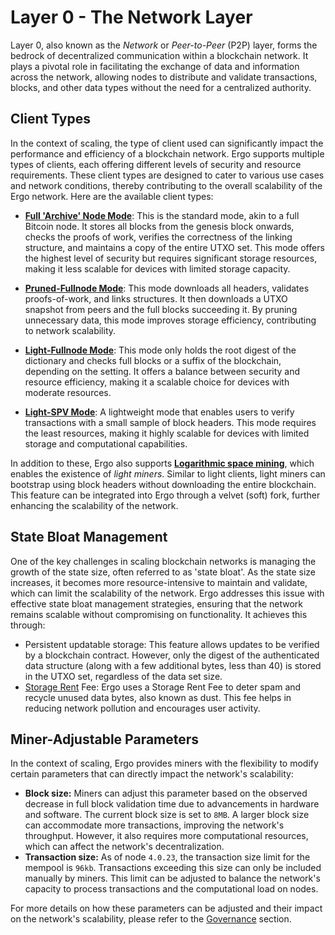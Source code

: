 # Layer 0 - The Network Layer

Layer 0, also known as the *Network* or *Peer-to-Peer* (P2P) layer, forms the bedrock of decentralized communication within a blockchain network. It plays a pivotal role in facilitating the exchange of data and information across the network, allowing nodes to distribute and validate transactions, blocks, and other data types without the need for a centralized authority.

## Client Types 

In the context of scaling, the type of client used can significantly impact the performance and efficiency of a blockchain network. Ergo supports multiple types of clients, each offering different levels of security and resource requirements. These client types are designed to cater to various use cases and network conditions, thereby contributing to the overall scalability of the Ergo network. Here are the available client types:

- [**Full 'Archive' Node Mode**](full-node.md): This is the standard mode, akin to a full Bitcoin node. It stores all blocks from the genesis block onwards, checks the proofs of work, verifies the correctness of the linking structure, and maintains a copy of the entire UTXO set. This mode offers the highest level of security but requires significant storage resources, making it less scalable for devices with limited storage capacity.

- [**Pruned-Fullnode Mode**](pruned-full-node.md): This mode downloads all headers, validates proofs-of-work, and links structures. It then downloads a UTXO snapshot from peers and the full blocks succeeding it. By pruning unnecessary data, this mode improves storage efficiency, contributing to network scalability.

- [**Light-Fullnode Mode**](light-full-node.md): This mode only holds the root digest of the dictionary and checks full blocks or a suffix of the blockchain, depending on the setting. It offers a balance between security and resource efficiency, making it a scalable choice for devices with moderate resources.

- [**Light-SPV Mode**](light-spv-node.md): A lightweight mode that enables users to verify transactions with a small sample of block headers. This mode requires the least resources, making it highly scalable for devices with limited storage and computational capabilities.

In addition to these, Ergo also supports **[Logarithmic space mining](logspace.md)**, which enables the existence of *light miners*. Similar to light clients, light miners can bootstrap using block headers without downloading the entire blockchain. This feature can be integrated into Ergo through a velvet (soft) fork, further enhancing the scalability of the network. 

## State Bloat Management

One of the key challenges in scaling blockchain networks is managing the growth of the state size, often referred to as 'state bloat'. As the state size increases, it becomes more resource-intensive to maintain and validate, which can limit the scalability of the network. Ergo addresses this issue with effective state bloat management strategies, ensuring that the network remains scalable without compromising on functionality. It achieves this through:

- Persistent updatable storage: This feature allows updates to be verified by a blockchain contract. However, only the digest of the authenticated data structure (along with a few additional bytes, less than 40) is stored in the UTXO set, regardless of the data set size.
- [Storage Rent](rent.md) Fee: Ergo uses a Storage Rent Fee to deter spam and recycle unused data bytes, also known as dust. This fee helps in reducing network pollution and encourages user activity.

## Miner-Adjustable Parameters

In the context of scaling, Ergo provides miners with the flexibility to modify certain parameters that can directly impact the network's scalability:

- **Block size:** Miners can adjust this parameter based on the observed decrease in full block validation time due to advancements in hardware and software. The current block size is set to `8MB`. A larger block size can accommodate more transactions, improving the network's throughput. However, it also requires more computational resources, which can affect the network's decentralization.
- **Transaction size:** As of node `4.0.23`, the transaction size limit for the mempool is `96kb`. Transactions exceeding this size can only be included manually by miners. This limit can be adjusted to balance the network's capacity to process transactions and the computational load on nodes.

For more details on how these parameters can be adjusted and their impact on the network's scalability, please refer to the [Governance](governance.md) section.


